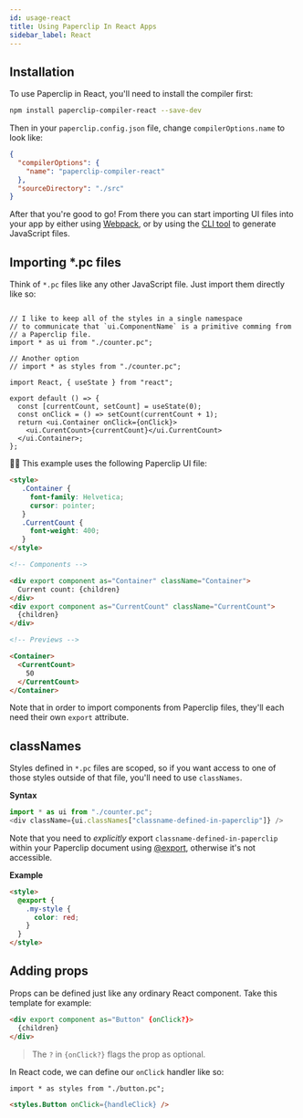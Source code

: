```yaml
---
id: usage-react
title: Using Paperclip In React Apps
sidebar_label: React
---
```


## Installation

To use Paperclip in React, you'll need to install the compiler first:

```sh
npm install paperclip-compiler-react --save-dev
```

Then in your `paperclip.config.json` file, change `compilerOptions.name` to look like:

```json
{
  "compilerOptions": {
    "name": "paperclip-compiler-react"
  },
  "sourceDirectory": "./src"
}
```

After that you're good to go! From there you can start importing UI files into your app by either using [Webpack](configure-webpack.md), or by using the [CLI tool](usage-cli.md) to generate JavaScript files. 

## Importing *.pc files

Think of `*.pc` files like any other JavaScript file. Just import them directly like so:

```tsx

// I like to keep all of the styles in a single namespace
// to communicate that `ui.ComponentName` is a primitive comming from
// a Paperclip file. 
import * as ui from "./counter.pc";

// Another option
// import * as styles from "./counter.pc";

import React, { useState } from "react";

export default () => {
  const [currentCount, setCount] = useState(0);
  const onClick = () => setCount(currentCount + 1);
  return <ui.Container onClick={onClick}>
    <ui.CurentCount>{currentCount}</ui.CurrentCount>
  </ui.Container>;
};
```


☝🏻 This example uses the following Paperclip UI file:

```html live
<style>
   .Container {
     font-family: Helvetica;
     cursor: pointer;
   }
   .CurrentCount {
     font-weight: 400;
   }
</style>

<!-- Components -->

<div export component as="Container" className="Container">
  Current count: {children}
</div>
<div export component as="CurrentCount" className="CurrentCount">
  {children}
</div>

<!-- Previews -->

<Container>
  <CurrentCount>
    50
  </CurrentCount>
</Container>
```

Note that in order to import components from Paperclip files, they'll each need their own `export` attribute. 


## classNames

Styles defined in `*.pc` files are scoped, so if you want access to one of those styles outside of that file, you'll need to 
use `classNames`. 

**Syntax**

```javascript
import * as ui from "./counter.pc";
<div className={ui.classNames["classname-defined-in-paperclip"]} />
```

Note that you need to _explicitly_ export `classname-defined-in-paperclip` within your Paperclip document using [@export](usage-syntax.md#export), otherwise it's 
not accessible. 

**Example**

```html
<style>
  @export {
    .my-style {
      color: red;
    }
  }
</style>
```

## Adding props

Props can be defined just like any ordinary React component. Take this template for example:

```html
<div export component as="Button" {onClick?}>
  {children}
</div>
```
> The `?` in `{onClick?}` flags the prop as optional.

In React code, we can define our `onClick` handler like so:

```html
import * as styles from "./button.pc";

<styles.Button onClick={handleClick} />
```
